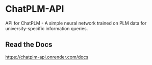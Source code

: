 # ChatPLM-API
API for ChatPLM - A simple neural network trained on PLM data for university-specific information queries.

## Read the Docs
https://chatplm-api.onrender.com/docs
